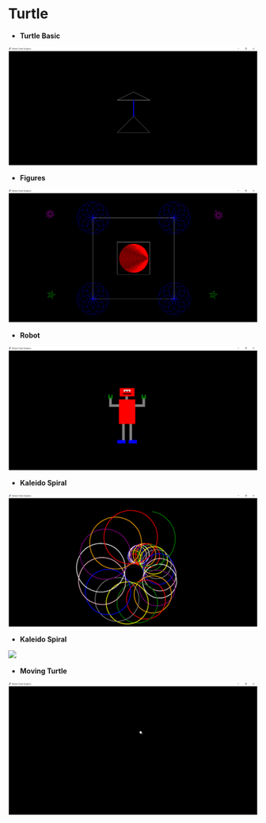 # Turtle


* **Turtle Basic**

![](https://github.com/JayantGoel001/Turtle/blob/master/Turtle%20Basic.png)

* **Figures**

![](https://www.github.com/JayantGoel001/Turtle/blob/master/figures.png)

* **Robot**

![](https://github.com/JayantGoel001/Turtle/blob/master/Robot.png)

* **Kaleido Spiral**

![](https://www.github.com/JayantGoel001/Turtle/blob/master/Kaleido%20Spiral.png)
  
* **Kaleido Spiral**

![](https://www.github.com/JayantGoel001/Turtle/blob/master/Kaleido%20Spiral%20with%20Square.png)

* **Moving Turtle**

![](https://github.com/JayantGoel001/Turtle/blob/master/Moving%20Turtle.png)